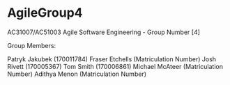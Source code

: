 # AgileGroup4

AC31007/AC51003 Agile Software Engineering - Group Number [4]

Group Members:

Patryk Jakubek (170011784)
Fraser Etchells (Matriculation Number)
Josh Rivett (170005367)
Tom Smith (170006861)
Michael McAteer (Matriculation Number)
Adithya Menon (Matriculation Number)

